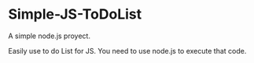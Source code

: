 # Simple-JS-ToDoList
A simple node.js proyect.

Easily use to do List for JS. You need to use node.js to execute that code.
